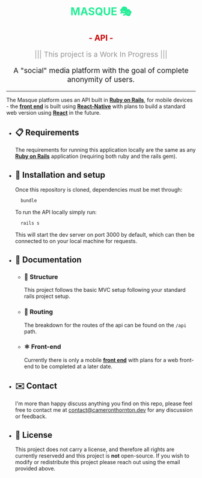 <h1 align="center" style="color: #26ed97">
  MASQUE 🎭
</h1>
<h2 align="center"  style="color: #cc0000">
  - API -
</h2>

<p align="center" style="font-size: 1.2rem; color: #969696">
  ||| This project is a Work In Progress |||
</p>
<p align="center" style="font-size: 1.2rem;">
  A "social" media platform with the goal of complete anonymity of users.
</p>

<hr />


The Masque platform uses an API built in [**Ruby on Rails**][r], for mobile devices - the [**front end**][f] is built using [**React-Native**][rn] with plans to build a standard web version using [**React**][rjs] in the future.

[f]: https://github.com/Shubwub/masque-frontend
[ax]: https://github.com/axios/axios
[r]: https://github.com/rails/rails
[rn]: https://github.com/facebook/react-native
[rna]: https://github.com/react-navigation/react-navigation
[rjs]: https://github.com/facebook/react
[e]: https://github.com/expo/expo
[adb]: https://developer.android.com/studio/command-line/adb
[at]: https://atomicdesign.bradfrost.com/chapter-2/

- ## 📋 Requirements

  The requirements for running this application locally are the same as any [**Ruby on Rails**][r] application (requiring both ruby and the rails gem).

- ## 🎉 Installation and setup

  Once this repository is cloned, dependencies must be met through:

  ```bash
    bundle
  ```

  To run the API locally simply run:

  ```bash
    rails s
  ```

  This will start the dev server on port 3000 by default, which can then be connected to on your local machine for requests.

- ## 📖 Documentation

  - ### 🚧 Structure
    This project follows the basic MVC setup following your standard rails project setup. 
  - ### 🚗 Routing
    The breakdown for the routes of the api can be found on the `/api` path.
  - ### ⚛️ Front-end
    Currently there is only a mobile [**front end**][f] with plans for a web front-end to be completed at a later date.

- ## ✉️ Contact

  I'm more than happy discuss anything you find on this repo, please feel free to contact me at [contact@cameronthornton.dev](mailto:contact@cameronthornton.dev) for any discussion or feedback.

- ## 📄 License
  This project does not carry a license, and therefore all rights are currently reservedd and this project is **not** open-source. If you wish to modify or redistribute this project please reach out using the email provided above.
